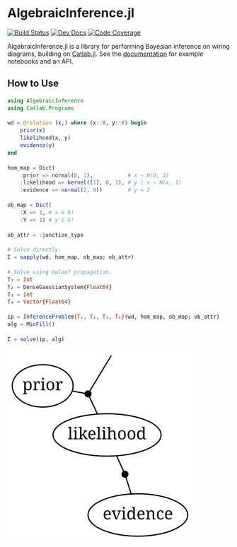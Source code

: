 # AlgebraicInference.jl

[![Build Status](https://github.com/samuelsonric/AlgebraicInference.jl/workflows/Tests/badge.svg)](https://github.com/samuelsonric/AlgebraicInference.jl/actions?query=workflow%3ATests)
[![Dev Docs](https://img.shields.io/badge/docs-dev-blue.svg)](https://samuelsonric.github.io/AlgebraicInference.jl/dev/)
[![Code Coverage](https://codecov.io/gh/samuelsonric/AlgebraicInference.jl/branch/master/graph/badge.svg?token=FJJQQCTUCF)](https://codecov.io/gh/samuelsonric/AlgebraicInference.jl)

AlgebraicInference.jl is a library for performing Bayesian inference on wiring diagrams,
building on [Catlab.jl](https://algebraicjulia.github.io/Catlab.jl/dev/). See the
[documentation](https://samuelsonric.github.io/AlgebraicInference.jl/dev/) for example
notebooks and an API.

## How to Use

```julia
using AlgebraicInference
using Catlab.Programs

wd = @relation (x,) where (x::X, y::Y) begin
    prior(x)
    likelihood(x, y)
    evidence(y)
end

hom_map = Dict(
    :prior => normal(0, 1),           # x ~ N(0, 1)
    :likelihood => kernel([1], 0, 1), # y | x ~ N(x, 1)
    :evidence => normal(2, 0))        # y = 2

ob_map = Dict(
    :X => 1, # x ∈ ℝ¹
    :Y => 1) # y ∈ ℝ¹

ob_attr = :junction_type

# Solve directly.
Σ = oapply(wd, hom_map, ob_map; ob_attr)

# Solve using belief propagation.
T₁ = Int
T₂ = DenseGaussianSystem{Float64}
T₃ = Int
T₄ = Vector{Float64}

ip = InferenceProblem{T₁, T₂, T₃, T₄}(wd, hom_map, ob_map; ob_attr)
alg = MinFill()

Σ = solve(ip, alg)
```

![inference](./inference.svg)
